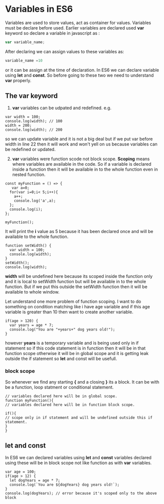 # Variables in ES6

Variables are used to store values, act as container for values. Variables must be declare before used. Earlier variables are declared used **var** keyword so declare a variable in javascript as :

```js
var variable_name;
```

After declaring we can assign values to these variables as: 

```js
variable_name =10   
```
or it can be assign at the time of declaration.
In ES6 we can declare variable using **let** and **const**. So before going to these two we need to understand **var** properly.

## The var keyword 
1. **var** variables can be udpated and redefined. e.g. 
```
var width = 100;
console.log(width); // 100
width = 200;
console.log(width); // 200
```
so we can update variable and it is not a big deal but if we put var before width in line 22 then it will work and won't yell on us because variables can be redefined or updated.

2. **var** variables were function scode not block scope.
**Scoping** means where variables are available in the code. So if a variable is declared inside a function then it will be available in to the whole function  even in nested function.

```
const myFunction = () => {
   var a=0;
  for(var i=0;i< 5;i++){
    a++;
    console.log('a',a);
  };
  console.log(i);
};

myFunction();
```
It will print the **i** value as 5 because it has been declared once and will be available to the whole function.

```
function setWidth() {
  var width = 100;
  console.log(width);
}
setWidth();
console.log(width);
```
**width** will be undefined here because its scoped inside the function only and it is local to setWidth function but will be available in to the whole function. But if we put this outside the setWidth function then it will be available to whole window.

Let understand one more problem of function scoping.
I want to do something on condition matching like i have age variable and if this age variable is greater than 10 then want to create another variable.
```
if(age > 120) {
  var years = age * 7;
  console.log("You are "+years+" dog years old!");
}
```
however **years** is a temporary variable and is being used only in if statement so if this code statement is in function then it will be in that function scope otherwise it will be in global scope and it is getting leak outside the if statement so **let** and const will be usefull.

### block scope 
So whenever we find any starting **{** and a closing **}** its a block. It can be with be a function, loop statment or conditional statement. 

```
// variables declared here will be in global scope.
function myFunction(){
// variables declared here will be in function block scope.

if(){
// scope only in if statement and will be undefined outside this if statement.
}
}
```
## let and const 
In ES6 we can declared variables using **let** and **const** variables declared using these will be in block scope not like function as with **var** variables.

```
var age = 100;
if(age > 12) {
  let dogYears = age * 7;
  console.log(`You are ${dogYears} dog years old!`);
}
console.log(dogYears); // error because it's scoped only to the above block
```



